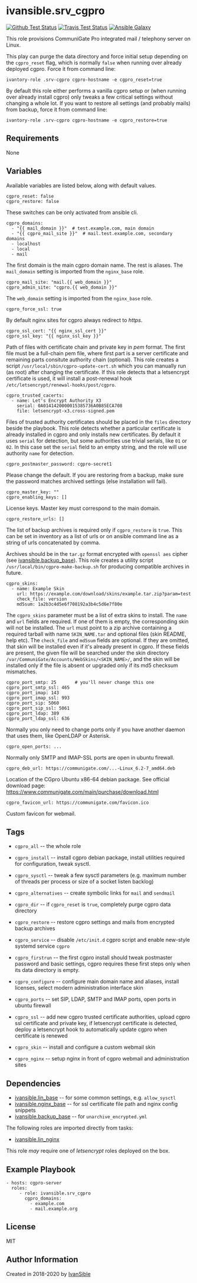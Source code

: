 # ivansible.srv_cgpro

[![Github Test Status](https://github.com/ivansible/srv-cgpro/workflows/Molecule%20test/badge.svg?branch=master)](https://github.com/ivansible/srv-cgpro/actions)
[![Travis Test Status](https://travis-ci.org/ivansible/srv-cgpro.svg?branch=master)](https://travis-ci.org/ivansible/srv-cgpro)
[![Ansible Galaxy](https://img.shields.io/badge/galaxy-ivansible.srv__cgpro-68a.svg?style=flat)](https://galaxy.ansible.com/ivansible/srv_cgpro/)

This role provisions CommuniGate Pro integrated mail / telephony server on Linux.

This play can purge the data directory and force initial setup depending on
the `cgpro_reset` flag, which is normally `false` when running over already
deployed cgpro. Force it from command line:

    ivantory-role .srv-cgpro cgpro-hostname -e cgpro_reset=true

By default this role either performs a vanilla cgpro setup or (when running over
already install cgpro) only tweaks a few critical settings without changing
a whole lot. If you want to restore all settings (and probably mails) from backup,
force it from command line:

    ivantory-role .srv-cgpro cgpro-hostname -e cgpro_restore=true


## Requirements

None


## Variables

Available variables are listed below, along with default values.

    cgpro_reset: false
    cgpro_restore: false
These switches can be only activated from ansible cli.

    cgpro_domains:
      - "{{ mail_domain }}"  # test.example.com, main domain
      - "{{ cgpro_mail_site }}"  # mail.test.example.com, secondary domains
      - localhost
      - local
      - mail
The first domain is the main cgpro domain name. The rest is aliases.
The `mail_domain` setting is imported from the `nginx_base` role.

    cgpro_mail_site: "mail.{{ web_domain }}"
    cgpro_admin_site: "cgpro.{{ web_domain }}"
The `web_domain` setting is imported from the `nginx_base` role.

    cgpro_force_ssl: true
By default nginx sites for cgpro always redirect to _https_.

    cgpro_ssl_cert: "{{ nginx_ssl_cert }}"
    cgpro_ssl_key: "{{ nginx_ssl_key }}"
Path of files with certificate chain and private key in _pem_ format.
The first file must be a full-chain pem file, where first part is
a server certificate and remaining parts consitute authority chain (optional).
This role creates a script `/usr/local/sbin/cgpro-update-cert.sh`
which you can manually run (as root) after changing the certificate.
If this role detects that a letsencrypt certificate is used, it will
install a post-renewal hook `/etc/letsencrypt/renewal-hooks/post/cgpro`.

    cgpro_trusted_cacerts:
      - name: Let's Encrypt Authority X3
        serial: 0A0141420000015385736A0B85ECA708
        file: letsencrypt-x3.cross-signed.pem
Files of trusted authority certificates should be placed in the `files`
directory beside the playbook. This role detects whether a particular
certificate is already installed in cgpro and only installs new certificates.
By default it uses `serial` for detection, but some authorities use
trivial serials, like `01` or `02`. In this case set the `serial` field
to an empty string, and the role will use authority `name` for detection.

    cgpro_postmaster_password: cgpro-secret1
Please change the default. If you are restoring from a backup, make sure
the password matches archived settings (else installation will fail).

    cgpro_master_key: ""
    cgpro_enabling_keys: []
License keys. Master key must correspond to the main domain.

    cgpro_restore_urls: []
The list of backup archives is required only if `cgpro_restore` is `true`.
This can be set in inventory as a list of urls
or on ansible command line as a string of urls concatenated by comma.

Archives should be in the `tar.gz` format encrypted with `openssl aes`
cipher (see [ivansible.backup_base](https://github.com/ivansible/backup-base)).
This role creates a utility script `/usr/local/bin/cgpro-make-backup.sh`
for producing compatible archives in future.

    cgpro_skins:
      - name: Example Skin
        url: https://example.com/download/skins/example.tar.zip?param=test
        check_file: version
        md5sum: 1a2b3c4d5e6f708192a3b4c5d6e7f80e
The `cgpro_skins` parameter must be a list of extra skins to install.
The `name` and `url` fields are required. If one of them is empty, the
corresponding skin will not be installed.
The `url` must point to a zip archive containing a required tarball
with name `SKIN_NAME.tar` and optional files (skin README, help etc).
The `check_file` and `md5sum` fields are optional. If they are omitted,
that skin will be installed even if it's already present in cgpro.
If these fields are present, the given file will be searched under
the skin directory `/var/CommuniGate/Accounts/WebSkins/<SKIN_NAME>/`,
and the skin will be installed only if the file is absent
or upgraded only if its md5 checksum mismatches.

    cgpro_port_smtp: 25       # you'll never change this one
    cgpro_port_smtp_ssl: 465
    cgpro_port_imap: 143
    cgpro_port_imap_ssl: 993
    cgpro_port_sip: 5060
    cgpro_port_sip_ssl: 5061
    cgpro_port_ldap: 389
    cgpro_port_ldap_ssl: 636
Normally you only need to change ports only if you have another daemon
that uses them, like OpenLDAP or Asterisk.

    cgpro_open_ports: ...
Normally only SMTP and IMAP-SSL ports are open in ubuntu firewall.

    cgpro_deb_url: https://communigate.com/...-Linux_6.2-7_amd64.deb
Location of the CGpro Ubuntu x86-64 debian package.
See official download page: https://www.communigate.com/main/purchase/download.html

    cgpro_favicon_url: https://communigate.com/favicon.ico
Custom favicon for webmail.


## Tags

- `cgpro_all` -- the whole role

- `cgpro_install` -- install cgpro debian package, install utilities
                     required for configuration, tweak sysctl.
- `cgpro_sysctl` -- tweak a few sysctl parameters
                    (e.g. maximum number of threads per process
                     or size of a socket listen backlog)
- `cgpro_alternatives` -- create symbolic links for `mail` and `sendmail`
- `cgpro_dir` -- if `cgpro_reset` is `true`, completely purge cgpro data directory
- `cgpro_restore` -- restore cgpro settings and mails from encrypted backup archives
- `cgpro_service` -- disable `/etc/init.d` cgpro script
                     and enable new-style systemd service `cgpro`
- `cgpro_firstrun` -- the first cgpro install should tweak postmaster password
                      and basic settings, cgpro requires these first steps
                      only when its data directory is empty.
- `cgpro_configure` -- configure main domain name and aliases, install licenses,
                       select modern administration interface skin
- `cgpro_ports` -- set SIP, LDAP, SMTP and IMAP ports,
                   open ports in ubuntu firewall
- `cgpro_ssl` -- add new cgpro trusted certificate authorities,
                 upload cgpro ssl certificate and private key,
                 if letsencrypt certificate is detected, deploy a letsencrypt hook
                 to automatically update cgpro when certificate is renewed
- `cgpro_skin` -- install and configure a custom webmail skin
- `cgpro_nginx` -- setup nginx in front of cgpro webmail and administration sites


## Dependencies

- [ivansible.lin_base](https://github.com/ivansible/lin-base) --
  for some common settings, e.g. `allow_sysctl`
- [ivansible.nginx_base](https://github.com/ivansible/nginx-base) --
  for ssl certificate file path and nginx config snippets
- [ivansible.backup_base](https://github.com/ivansible/backup-base) --
  for `unarchive_encrypted.yml`

The following roles are imported directly from tasks:
- [ivansible.lin_nginx](https://github.com/ivansible/lin-nginx)

This role _may_ require one of _letsencrypt_ roles deployed on the box.


## Example Playbook

    - hosts: cgpro-server
      roles:
         - role: ivansible.srv_cgpro
           cgpro_domains:
             - example.com
             - mail.example.org


## License

MIT

## Author Information

Created in 2018-2020 by [IvanSible](https://github.com/ivansible)
